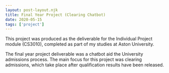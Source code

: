 ```yaml
---
layout: post-layout.njk
title: Final Year Project (Clearing Chatbot)
date: 2020-05-15
tags: ['project']
---
```

This project was produced as the deliverable for the Individual Project module (CS3010), completed as part of my studies at Aston University.

The final year project deliverable was a chatbot aid the University admissions process. The main focus for this project was clearing admissions, which take place after qualification results have been released.